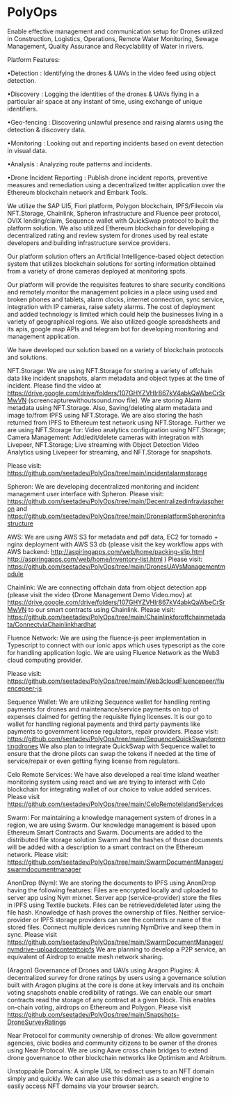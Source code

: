 # PolyOps
Enable effective management and communication setup for Drones utilized in Construction, Logistics, Operations, Remote Water Monitoring, Sewage Management, Quality Assurance and Recyclability of Water in rivers.


Platform Features:

•Detection : Identifying the drones & UAVs in the video feed using object detection.

•Discovery : Logging the identities of the drones & UAVs flying in a particular air space at any instant of time, using exchange of unique identifiers.

•Geo-fencing : Discovering unlawful presence and raising alarms using the detection & discovery data.

•Monitoring : Looking out and reporting incidents based on event detection in visual data.

•Analysis : Analyzing route patterns and incidents.

•Drone Incident Reporting : Publish drone incident reports, preventive measures and remediation using a decentralized twitter application over the Ethereum blockchain network and Embark Tools.

We utilize the SAP UI5, Fiori platform, Polygon blockchain, IPFS/Filecoin via NFT.Storage, Chainlink, Spheron infrastructure and Fluence peer protocol, OVIX lending/claim, Sequence wallet with QuickSwap protocol to built the platform solution. We also utilized Ethereum blockchain for developing a decentralized rating and review system for drones used by real estate developers and building infrastructure service providers.

Our platform solution offers an Artificial Intelligence-based object detection system that utilizes blockchain solutions for sorting information obtained from a variety of drone cameras deployed at monitoring spots.

Our platform will provide the requisites features to share security conditions and remotely monitor the management policies in a place using used and broken phones and tablets, alarm clocks, internet connection, sync service, integration with IP cameras, raise safety alarms. The cost of deployment and added technology is limited which could help the businesses living in a variety of geographical regions. We also utilized google spreadsheets and its apis, google map APIs and telegram bot for developing monitoring and management application.

We have developed our solution based on a variety of blockchain protocols and solutions.

NFT.Storage: We are using NFT.Storage for storing a variety of offchain data like incident snapshots, alarm metadata and object types at the time of incident. Please find the video at https://drive.google.com/drive/folders/107GHYZVHIr867kV4abkQaWbeCrSrMwVN (screencapturewithoutsound.mov file). We are storing Alarm metadata using NFT.Storage. Also, Saving/deleting alarm metadata and image to/from IPFS using NFT.Storage. We are also storing the hash returned from IPFS to Ethereum test network using NFT.Storage. Further we are using NFT.Storage for: Video analytics configuration using NFT.Storage; Camera Management: Add/edit/delete cameras with integration with Livepeer, NFT.Storage; Live streaming with Object Detection Video Analytics using Livepeer for streaming, and NFT.Storage for snapshots.

Please visit: https://github.com/seetadev/PolyOps/tree/main/incidentalarmstorage


Spheron: We are developing decentralized monitoring and incident management user interface with Spheron. 
Please visit: https://github.com/seetadev/PolyOps/tree/main/Decentralizedinfraviaspheron and https://github.com/seetadev/PolyOps/tree/main/DroneplatformSpheroninfrastructure


AWS: We are using AWS S3 for metadata and pdf data, EC2 for tornado + nginx deployment with AWS S3 db (please visit the key workflow apps with AWS backend: 
http://aspiringapps.com/web/home/packing-slip.html
http://aspiringapps.com/web/home/inventory-list.html
) Please visit: https://github.com/seetadev/PolyOps/tree/main/DronesUAVsManagementmodule

Chainlink: We are connecting offchain data from object detection app (please visit the video {Drone Management Demo Video.mov} at https://drive.google.com/drive/folders/107GHYZVHIr867kV4abkQaWbeCrSrMwVN to our smart contracts using Chainlink. Please visit: https://github.com/seetadev/PolyOps/tree/main/Chainlinkforoffchainmetadata/ConnectviaChainlinkhardhat

Fluence Network: We are using the fluence-js peer implementation in Typescript to connect with our ionic apps which uses typescript as the core for handling application logic. We are using Fluence Network as the Web3 cloud computing provider.

Please visit: https://github.com/seetadev/PolyOps/tree/main/Web3cloudFluencepeer/fluencepeer-js


Sequence Wallet: We are utilizing Sequence wallet for handling renting payments for drones and maintenance/service payments on top of expenses claimed for getting the requisite flying licenses. It is our go to wallet for handling regional payments and third party payments like payments to government license regulators, repair providers. Please visit: https://github.com/seetadev/PolyOps/tree/main/SequenceQuickSwapforrentingdrones We also plan to integrate QuickSwap with Sequence wallet to ensure that the drone pilots can swap the tokens if needed at the time of service/repair or even getting flying license from regulators.

Celo Remote Services: We have also developed a real time island weather monitoring system using react and we are trying to interact with Celo blockchain for integrating wallet of our choice to value added services. Please visit https://github.com/seetadev/PolyOps/tree/main/CeloRemoteIslandServices

Swarm: For maintaining a knowledge management system of drones in a region, we are using Swarm. Our knowledge management is based upon Ethereum Smart Contracts and Swarm. Documents are added to the distributed file storage solution Swarm and the hashes of those documents will be added with a description to a smart contract on the Ethereum network. Please visit: https://github.com/seetadev/PolyOps/tree/main/SwarmDocumentManager/swarmdocumentmanager

AnonDrop (Nym): We are storing the documents to IPFS using AnonDrop having the following features:
Files are encrypted locally and uploaded to server app using Nym mixnet.
Server app (service-provider) store the files in IPFS using Textile buckets.
Files can be retrieved/deleted later using the file hash. Knowledge of hash proves the ownership of files.
Neither service-provider or IPFS storage providers can see the contents or name of the stored files.
Connect multiple devices running NymDrive and keep them in sync.
Please visit https://github.com/seetadev/PolyOps/tree/main/SwarmDocumentManager/nymdrive-uploadcontenttoipfs
We are planning to develop a P2P service, an equivalent of Airdrop to enable mesh network sharing.

(Aragon) Governance of Drones and UAVs using Aragon Plugins: A decentralized survey for drone ratings by users using a governance solution built with Aragon plugins at the core is done at key intervals and its onchain voting snapshots enable credibility of ratings. We can enable our smart contracts read the storage of any contract at a given block. This enables on-chain voting, airdrops on Ethereum and Polygon. Please visit https://github.com/seetadev/PolyOps/tree/main/Snapshots-DroneSurveyRatings

Near Protocol for community ownership of drones: We allow government agencies, civic bodies and community citizens to be owner of the drones using Near Protocol. We are using Aave cross chain bridges to extend drone governance to other blockchain networks like Optimism and Arbitrum.

Unstoppable Domains: A simple URL to redirect users to an NFT domain simply and quickly. We can also use this domain as a search engine to easily access NFT domains via your browser search.
